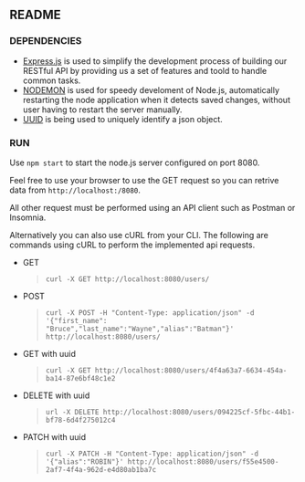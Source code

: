 ## README

### DEPENDENCIES
- [Express.js](https://www.npmjs.com/package/express) is used to simplify the development process of building our RESTful API by providing us a set of features and toold to handle common tasks.
- [NODEMON](https://www.npmjs.com/package/nodemon) is used for speedy develoment of Node.js, automatically restarting the node application when it detects saved changes, without user having to restart the server manually.
- [UUID](https://www.npmjs.com/package/uuid) is being used to uniquely identify a json object.


### RUN

Use `npm start` to start the node.js server configured on port 8080. 

Feel free to use your browser to use the GET request so you can retrive data from `http://localhost:/8080`.

All other request must be performed using an API client such as Postman or Insomnia.

Alternatively you can also use cURL from your CLI.
The following are commands using cURL to perform the implemented api requests.

* GET
  > `curl -X GET http://localhost:8080/users/`

* POST 
  > `curl -X POST -H "Content-Type: application/json" -d '{"first_name": "Bruce","last_name":"Wayne","alias":"Batman"}' http://localhost:8080/users/`

* GET with uuid 
  > `curl -X GET http://localhost:8080/users/4f4a63a7-6634-454a-ba14-87e6bf48c1e2`

* DELETE with uuid
  > `url -X DELETE http://localhost:8080/users/094225cf-5fbc-44b1-bf78-6d4f275012c4`

* PATCH with uuid
  > `curl -X PATCH -H "Content-Type: application/json" -d '{"alias":"ROBIN"}' http://localhost:8080/users/f55e4500-2af7-4f4a-962d-e4d80ab1ba7c`

